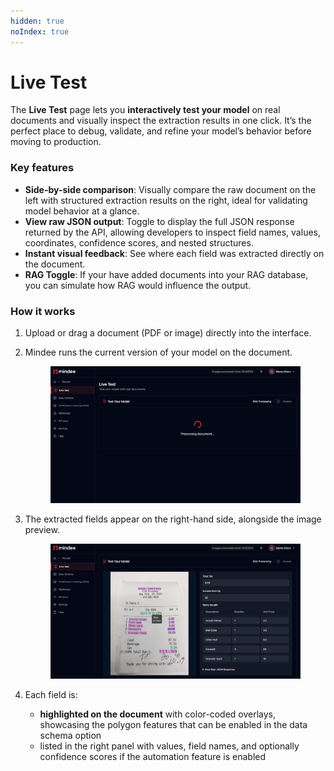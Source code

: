 ```yaml
---
hidden: true
noIndex: true
---
```


# Live Test

The **Live Test** page lets you **interactively test your model** on real documents and visually inspect the extraction results in one click. It’s the perfect place to debug, validate, and refine your model’s behavior before moving to production.

### Key features

* **Side-by-side comparison**: Visually compare the raw document on the left with structured extraction results on the right, ideal for validating model behavior at a glance.
* **View raw JSON output**: Toggle to display the full JSON response returned by the API, allowing developers to inspect field names, values, coordinates, confidence scores, and nested structures.
* **Instant visual feedback**: See where each field was extracted directly on the document.
* **RAG Toggle**: If your have added documents into your RAG database, you can simulate how RAG would influence the output.

### How it works

1. Upload or drag a document (PDF or image) directly into the interface.
2.  Mindee runs the current version of your model on the document.

    <figure><img src="../.gitbook/assets/image (1).png" alt=""><figcaption></figcaption></figure>
3.  The extracted fields appear on the right-hand side, alongside the image preview.

    <figure><img src="../.gitbook/assets/image (2).png" alt=""><figcaption></figcaption></figure>
4. Each field is:
   * **highlighted on the document** with color-coded overlays, showcasing the polygon features that can be enabled in the data schema option
   * listed in the right panel with values, field names, and optionally confidence scores if the automation feature is enabled

